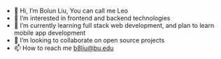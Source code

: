 - 👋 Hi, I’m Bolun Liu, You can call me Leo
- 👀 I’m interested in frontend and backend technologies
- 🌱 I’m currently learning full stack web development, and plan to learn mobile app development
- 💞️ I’m looking to collaborate on open source projects
- 📫 How to reach me b8liu@bu.edu

<!---
bl-liu6/bl-liu6 is a ✨ special ✨ repository because its `README.md` (this file) appears on your GitHub profile.
You can click the Preview link to take a look at your changes.
--->
